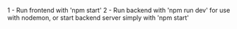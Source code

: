 1 - Run frontend with 'npm start'
2 - Run backend with 'npm run dev' for use with nodemon, or start backend server simply with 'npm start'